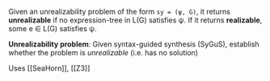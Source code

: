 Given an unrealizability problem of the form `sy = (ψ, G)`, it returns **unrealizable** if no expression-tree in L(G) satisfies ψ. If it returns **realizable**, some e ∈ L(G) satisfies ψ. 

**Unrealizability problem**: Given syntax-guided synthesis (SyGuS), establish whether the problem is *unrealizable* (i.e. has no solution)

Uses [[SeaHorn]], [[Z3]]